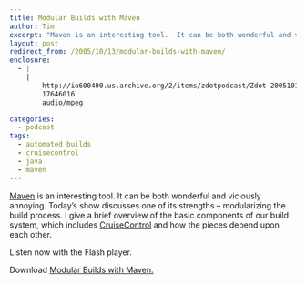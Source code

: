 ```yaml
---
title: Modular Builds with Maven
author: Tim
excerpt: "Maven is an interesting tool.  It can be both wonderful and viciously annoying.  Today's show discusses one of its strengths - modularizing the build process.  I give a brief overview of the basic components of our build system, which includes CruiseControl and how the pieces depend upon each other."
layout: post
redirect_from: /2005/10/13/modular-builds-with-maven/
enclosure:
  - |
    |
        http://ia600400.us.archive.org/2/items/zdotpodcast/Zdot-20051013-ModularBuildsWithMaven.mp3
        17646016
        audio/mpeg

categories:
  - podcast
tags:
  - automated builds
  - cruisecontrol
  - java
  - maven
---
```

[Maven][1] is an interesting tool. It can be both wonderful and viciously annoying. Today&#8217;s show discusses one of its strengths &#8211; modularizing the build process. I give a brief overview of the basic components of our build system, which includes [CruiseControl][2] and how the pieces depend upon each other.

Listen now with the Flash player.


Download [Modular Builds with Maven.][3]

 [1]: http://maven.apache.org
 [2]: http://cruisecontrol.sf.net
 [3]: http://ia600400.us.archive.org/2/items/zdotpodcast/Zdot-20051013-ModularBuildsWithMaven.mp3
